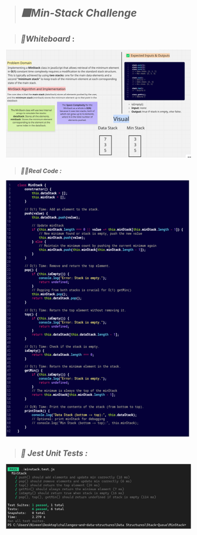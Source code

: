 > # ***🟪Min-Stack Challenge***


> ## *📝Whiteboard* :

![alt text](image-1.png)

> ### *👩‍💻Real Code :*
![alt text](image.png)




> ## *🧪 Jest Unit Tests :*

![alt text](image-2.png)